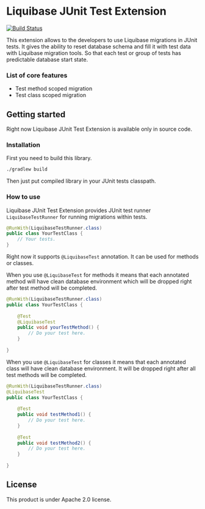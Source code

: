 # Liquibase JUnit Test Extension
[![Build Status](https://travis-ci.org/hcspidergrasp/liquibase-junit-test.svg?branch=master)](https://travis-ci.org/hcspidergrasp/liquibase-junit-test)

This extension allows to the developers to use Liquibase migrations in JUnit tests.
It gives the ability to reset database schema and fill it with test data with Liquibase migration tools.
So that each test or group of tests has predictable database start state.

### List of core features

* Test method scoped migration
* Test class scoped migration

## Getting started

Right now Liquibase JUnit Test Extension is available only in source code.

### Installation

First you need to build this library.

```bash
./gradlew build
```

Then just put compiled library in your JUnit tests classpath.

### How to use

Liquibase JUnit Test Extension provides JUnit test runner ```LiquibaseTestRunner``` for running migrations within tests.

```java
@RunWith(LiquibaseTestRunner.class)
public class YourTestClass {
    // Your tests.
}
```

Right now it supports ```@LiquibaseTest``` annotation. It can be used
for methods or classes.

When you use ```@LiquibaseTest``` for methods it means that each annotated method
will have clean database environment which will be dropped right after
test method will be completed.

```java
@RunWith(LiquibaseTestRunner.class)
public class YourTestClass {
    
    @Test
    @LiquibaseTest
    public void yourTestMethod() {
        // Do your test here.
    }
    
}
```

When you use ```@LiquibaseTest``` for classes it means that each
annotated class will have clean database environment. It will be dropped right
after all test methods will be completed.

```java
@RunWith(LiquibaseTestRunner.class)
@LiquibaseTest
public class YourTestClass {
    
    @Test
    public void testMethod1() {
        // Do your test here.
    }
    
    @Test
    public void testMethod2() {
        // Do your test here.
    }
    
}
```

## License

This product is under Apache 2.0 license.